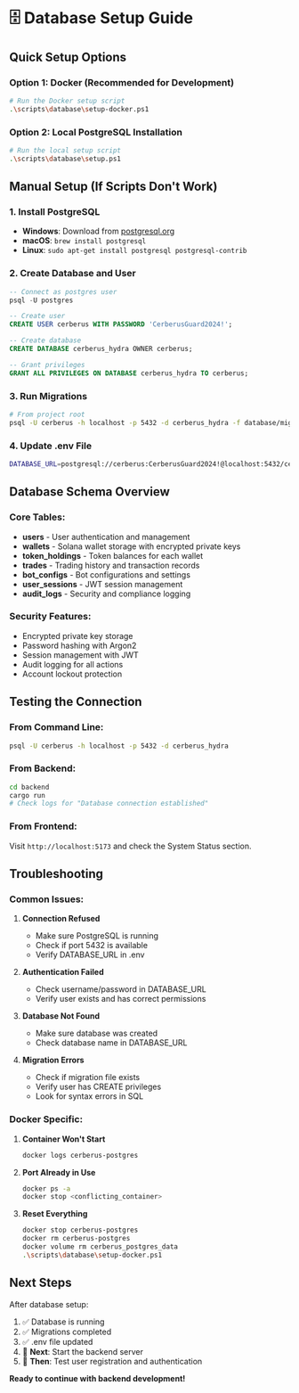 # 🗄️ Database Setup Guide

## Quick Setup Options

### Option 1: Docker (Recommended for Development)
```bash
# Run the Docker setup script
.\scripts\database\setup-docker.ps1
```

### Option 2: Local PostgreSQL Installation
```bash
# Run the local setup script
.\scripts\database\setup.ps1
```

## Manual Setup (If Scripts Don't Work)

### 1. Install PostgreSQL
- **Windows**: Download from [postgresql.org](https://www.postgresql.org/download/windows/)
- **macOS**: `brew install postgresql`
- **Linux**: `sudo apt-get install postgresql postgresql-contrib`

### 2. Create Database and User
```sql
-- Connect as postgres user
psql -U postgres

-- Create user
CREATE USER cerberus WITH PASSWORD 'CerberusGuard2024!';

-- Create database
CREATE DATABASE cerberus_hydra OWNER cerberus;

-- Grant privileges
GRANT ALL PRIVILEGES ON DATABASE cerberus_hydra TO cerberus;
```

### 3. Run Migrations
```bash
# From project root
psql -U cerberus -h localhost -p 5432 -d cerberus_hydra -f database/migrations/001_initial_schema.sql
```

### 4. Update .env File
```bash
DATABASE_URL=postgresql://cerberus:CerberusGuard2024!@localhost:5432/cerberus_hydra
```

## Database Schema Overview

### Core Tables:
- **users** - User authentication and management
- **wallets** - Solana wallet storage with encrypted private keys
- **token_holdings** - Token balances for each wallet
- **trades** - Trading history and transaction records
- **bot_configs** - Bot configurations and settings
- **user_sessions** - JWT session management
- **audit_logs** - Security and compliance logging

### Security Features:
- Encrypted private key storage
- Password hashing with Argon2
- Session management with JWT
- Audit logging for all actions
- Account lockout protection

## Testing the Connection

### From Command Line:
```bash
psql -U cerberus -h localhost -p 5432 -d cerberus_hydra
```

### From Backend:
```bash
cd backend
cargo run
# Check logs for "Database connection established"
```

### From Frontend:
Visit `http://localhost:5173` and check the System Status section.

## Troubleshooting

### Common Issues:

1. **Connection Refused**
   - Make sure PostgreSQL is running
   - Check if port 5432 is available
   - Verify DATABASE_URL in .env

2. **Authentication Failed**
   - Check username/password in DATABASE_URL
   - Verify user exists and has correct permissions

3. **Database Not Found**
   - Make sure database was created
   - Check database name in DATABASE_URL

4. **Migration Errors**
   - Check if migration file exists
   - Verify user has CREATE privileges
   - Look for syntax errors in SQL

### Docker Specific:

1. **Container Won't Start**
   ```bash
   docker logs cerberus-postgres
   ```

2. **Port Already in Use**
   ```bash
   docker ps -a
   docker stop <conflicting_container>
   ```

3. **Reset Everything**
   ```bash
   docker stop cerberus-postgres
   docker rm cerberus-postgres
   docker volume rm cerberus_postgres_data
   .\scripts\database\setup-docker.ps1
   ```

## Next Steps

After database setup:
1. ✅ Database is running
2. ✅ Migrations completed
3. ✅ .env file updated
4. 🎯 **Next**: Start the backend server
5. 🎯 **Then**: Test user registration and authentication

**Ready to continue with backend development!**